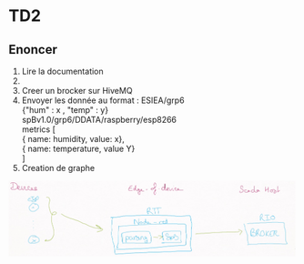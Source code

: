 # TD2

## Enoncer
1. Lire la documentation
2.
3. Creer un brocker sur HiveMQ
4. Envoyer les donnée au format :
    ESIEA/grp6  
    {"hum" : x , "temp" : y}  
    spBv1.0/grp6/DDATA/raspberry/esp8266  
    metrics [  
      { name: humidity, value: x},  
      { name: temperature, value Y}  
    ]
5. Creation de graphe

![shema](./ScreenShot/shema.jpeg)
